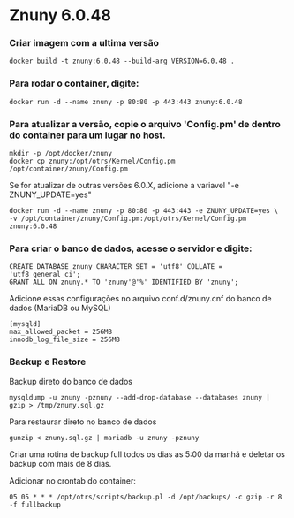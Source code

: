 # Znuny 6.0.48

### Criar imagem com a ultima versão
	docker build -t znuny:6.0.48 --build-arg VERSION=6.0.48 .

### Para rodar o container, digite:
	docker run -d --name znuny -p 80:80 -p 443:443 znuny:6.0.48

### Para atualizar a versão, copie o arquivo 'Config.pm' de dentro do container para um lugar no host.

	mkdir -p /opt/docker/znuny
	docker cp znuny:/opt/otrs/Kernel/Config.pm /opt/container/znuny/Config.pm

Se for atualizar de outras versões 6.0.X, adicione a variavel "-e ZNUNY_UPDATE=yes"

	docker run -d --name znuny -p 80:80 -p 443:443 -e ZNUNY_UPDATE=yes \
	-v /opt/container/znuny/Config.pm:/opt/otrs/Kernel/Config.pm znuny:6.0.48

### Para criar o banco de dados, acesse o servidor e digite:
	CREATE DATABASE znuny CHARACTER SET = 'utf8' COLLATE = 'utf8_general_ci';
	GRANT ALL ON znuny.* TO 'znuny'@'%' IDENTIFIED BY 'znuny';

Adicione essas configurações no arquivo conf.d/znuny.cnf do banco de dados (MariaDB ou MySQL)

	[mysqld]
	max_allowed_packet = 256MB
	innodb_log_file_size = 256MB
 
### Backup e Restore
Backup direto do banco de dados

	mysqldump -u znuny -pznuny --add-drop-database --databases znuny | gzip > /tmp/znuny.sql.gz

Para restaurar direto no banco de dados

	gunzip < znuny.sql.gz | mariadb -u znuny -pznuny

Criar uma rotina de backup full todos os dias as 5:00 da manhã e deletar os backup com mais de 8 dias.

Adicionar no crontab do container:

	05 05 * * * /opt/otrs/scripts/backup.pl -d /opt/backups/ -c gzip -r 8 -f fullbackup
